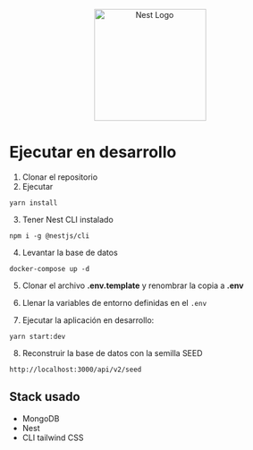 <p align="center">
  <a href="http://nestjs.com/" target="blank"><img src="https://nestjs.com/img/logo-small.svg" width="200" alt="Nest Logo" /></a>
</p>

# Ejecutar en desarrollo

1. Clonar el repositorio
2. Ejecutar

```
yarn install
```

3. Tener Nest CLI instalado

```
npm i -g @nestjs/cli
```

4. Levantar la base de datos

```
docker-compose up -d
```

5. Clonar el archivo **.env.template** y renombrar la copia a **.env**

6. Llenar la variables de entorno definidas en el `.env`

7. Ejecutar la aplicación en desarrollo:

```
yarn start:dev
```

8. Reconstruir la base de datos con la semilla SEED

```
http://localhost:3000/api/v2/seed
```

## Stack usado

- MongoDB
- Nest
- CLI tailwind CSS
